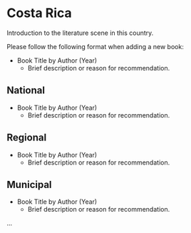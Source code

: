 # Costa Rica

Introduction to the literature scene in this country.

Please follow the following format when adding a new book:

- Book Title by Author (Year)  
   - Brief description or reason for recommendation.

## National

- Book Title by Author (Year)  
   - Brief description or reason for recommendation.

## Regional

- Book Title by Author (Year)  
   - Brief description or reason for recommendation.

## Municipal

- Book Title by Author (Year)  
   - Brief description or reason for recommendation.

...
